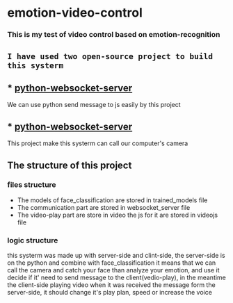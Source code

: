 emotion-video-control
=====================

### This is my test of video control based on emotion-recognition 

## ``I have used two open-source project to build this systerm ``

## * [python-websocket-server](https://github.com/TakeDumbbell/python-websocket-server)
   We can use python send message to js easily by this project  

## * [python-websocket-server](https://github.com/TakeDumbbell/face_classification)
   This project make this systerm can call our computer's camera

## The structure of this project

### files structure
   * The models of face_classification are stored in trained_models file
   * The communication part are stored in websocket_server file
   * The video-play part are store in video the js for it are stored in videojs file

### logic structure
   this systerm was made up with server-side and clint-side, the server-side is on the python and combine with face_classification it means that we can call the camera and catch your face than analyze your emotion, and use it decide if it' need to send message to the client(vedio-play), in the meantime the client-side playing video when it was received the message form the server-side, it should change it's play plan, speed or increase the voice
